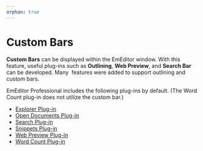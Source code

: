 ```yaml
---
orphan: true
---
```

# Custom Bars

**Custom Bars** can be displayed within the EmEditor window. With this feature, useful plug-ins such as **Outlining**, **Web Preview**, and **Search Bar** can be developed. Many  features were added to support outlining and custom
bars.

EmEditor Professional includes the following plug-ins by default. (The Word Count plug-in does not utilize the custom bar.)

- [Explorer Plug-in](../howto/plugin/plugin_explorer)
- [Open Documents Plug-in](../howto/plugin/plugin_opendocuments)
- [Search Plug-in](../howto/plugin/plugin_search)
- [Snippets Plug-in](../howto/plugin/plugin_snippets)
- [Web Preview Plug-in](../howto/plugin/plugin_webpreview)
- [Word Count Plug-in](../howto/plugin/plugin_wordcount)
